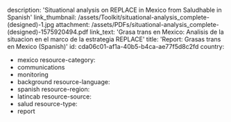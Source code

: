 description: 'Situational analysis on REPLACE in Mexico from Saludhable in Spanish'
link_thumbnail: /assets/Toolkit/situational-analysis_complete-(designed)-1.jpg
attachment: /assets/PDFs/situational-analysis_complete-(designed)-1575920494.pdf
link_text: 'Grasa trans en Mexico: Analisis de la situacion en el marco de la estrategia REPLACE'
title: 'Report: Grasas trans en Mexico (Spanish)'
id: cda06c01-af1a-40b5-b4ca-ae77f5d8c2fd
country:
  - mexico
resource-category:
  - communications
  - monitoring
  - background
resource-language:
  - spanish
resource-region:
  - latincab
resource-source:
  - salud
resource-type:
  - report
